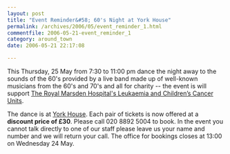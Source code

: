 ```yaml
---
layout: post
title: "Event Reminder&#58; 60's Night at York House"
permalink: /archives/2006/05/event_reminder_1.html
commentfile: 2006-05-21-event_reminder_1
category: around_town
date: 2006-05-21 22:17:08

---
```


This Thursday, 25 May from 7:30 to 11:00 pm dance the night away to the sounds of the 60's provided by a live band made up of well-known musicians from the 60's and 70's and all for charity -- the event is will support [The Royal Marsden Hospital's Leukaemia and Children’s Cancer Units](/event/Concert/200604091508).

The dance is at [York House](/directory/historic_house/200508171541). Each pair of tickets is now offered at a **discount price of £30**. Please call 020 8892 5004 to book. In the event you cannot talk directly to one of our staff please leave us your name and number and we will return your call. The office for bookings closes at 13:00 on Wednesday 24 May.
